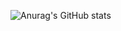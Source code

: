 

![Anurag's GitHub stats](https://github-readme-stats.vercel.app/api?username=bezaca&show_icons=true&theme=gruvbox)
